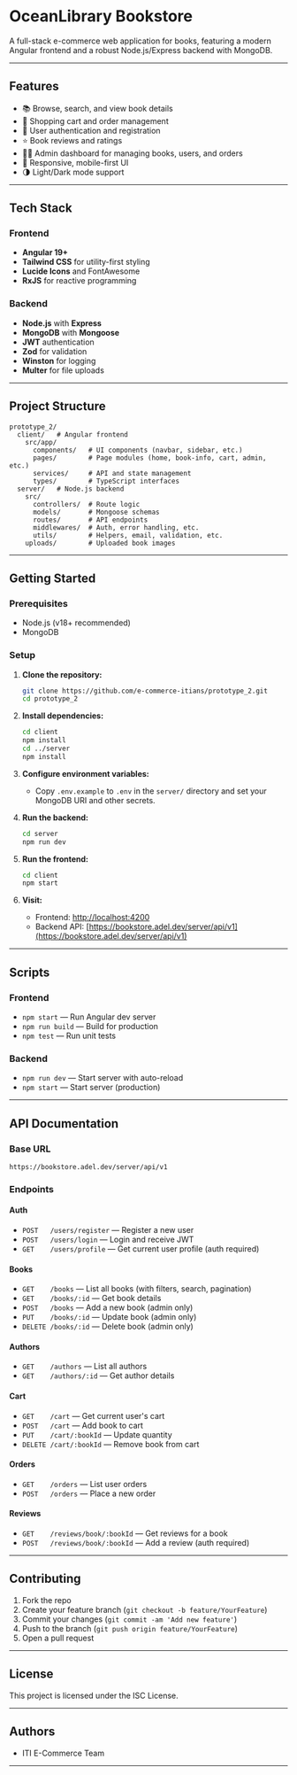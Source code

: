 # OceanLibrary Bookstore

A full-stack e-commerce web application for books, featuring a modern Angular frontend and a robust Node.js/Express backend with MongoDB.

---

## Features

- 📚 Browse, search, and view book details
- 🛒 Shopping cart and order management
- 📝 User authentication and registration
- ⭐ Book reviews and ratings
- 🧑‍💼 Admin dashboard for managing books, users, and orders
- 📱 Responsive, mobile-first UI
- 🌗 Light/Dark mode support

---

## Tech Stack

### Frontend

- **Angular 19+**
- **Tailwind CSS** for utility-first styling
- **Lucide Icons** and FontAwesome
- **RxJS** for reactive programming

### Backend

- **Node.js** with **Express**
- **MongoDB** with **Mongoose**
- **JWT** authentication
- **Zod** for validation
- **Winston** for logging
- **Multer** for file uploads

---

## Project Structure

```
prototype_2/
  client/   # Angular frontend
    src/app/
      components/   # UI components (navbar, sidebar, etc.)
      pages/        # Page modules (home, book-info, cart, admin, etc.)
      services/     # API and state management
      types/        # TypeScript interfaces
  server/   # Node.js backend
    src/
      controllers/  # Route logic
      models/       # Mongoose schemas
      routes/       # API endpoints
      middlewares/  # Auth, error handling, etc.
      utils/        # Helpers, email, validation, etc.
    uploads/        # Uploaded book images
```

---

## Getting Started

### Prerequisites

- Node.js (v18+ recommended)
- MongoDB

### Setup

1. **Clone the repository:**

   ```bash
   git clone https://github.com/e-commerce-itians/prototype_2.git
   cd prototype_2
   ```

2. **Install dependencies:**

   ```bash
   cd client
   npm install
   cd ../server
   npm install
   ```

3. **Configure environment variables:**

   - Copy `.env.example` to `.env` in the `server/` directory and set your MongoDB URI and other secrets.

4. **Run the backend:**

   ```bash
   cd server
   npm run dev
   ```

5. **Run the frontend:**

   ```bash
   cd client
   npm start
   ```

6. **Visit:**
   - Frontend: [http://localhost:4200](http://localhost:4200)
   - Backend API: [https://bookstore.adel.dev/server/api/v1](https://bookstore.adel.dev/server/api/v1)

---

## Scripts

### Frontend

- `npm start` — Run Angular dev server
- `npm run build` — Build for production
- `npm test` — Run unit tests

### Backend

- `npm run dev` — Start server with auto-reload
- `npm start` — Start server (production)

---

## API Documentation

### Base URL

```
https://bookstore.adel.dev/server/api/v1
```

### Endpoints

#### Auth

- `POST   /users/register` — Register a new user
- `POST   /users/login` — Login and receive JWT
- `GET    /users/profile` — Get current user profile (auth required)

#### Books

- `GET    /books` — List all books (with filters, search, pagination)
- `GET    /books/:id` — Get book details
- `POST   /books` — Add a new book (admin only)
- `PUT    /books/:id` — Update book (admin only)
- `DELETE /books/:id` — Delete book (admin only)

#### Authors

- `GET    /authors` — List all authors
- `GET    /authors/:id` — Get author details

#### Cart

- `GET    /cart` — Get current user's cart
- `POST   /cart` — Add book to cart
- `PUT    /cart/:bookId` — Update quantity
- `DELETE /cart/:bookId` — Remove book from cart

#### Orders

- `GET    /orders` — List user orders
- `POST   /orders` — Place a new order

#### Reviews

- `GET    /reviews/book/:bookId` — Get reviews for a book
- `POST   /reviews/book/:bookId` — Add a review (auth required)

---

## Contributing

1. Fork the repo
2. Create your feature branch (`git checkout -b feature/YourFeature`)
3. Commit your changes (`git commit -am 'Add new feature'`)
4. Push to the branch (`git push origin feature/YourFeature`)
5. Open a pull request

---

## License

This project is licensed under the ISC License.

---

## Authors

- ITI E-Commerce Team

---
